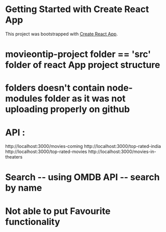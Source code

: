 # Getting Started with Create React App

This project was bootstrapped with [Create React App](https://github.com/facebook/create-react-app).


# movieontip-project folder == 'src' folder of react App project structure
# folders doesn't contain node-modules folder as it was not uploading properly on github
# API :
http://localhost:3000/movies-coming
http://localhost:3000/top-rated-india
http://localhost:3000/top-rated-movies
http://localhost:3000/movies-in-theaters
# Search -- using OMDB API -- search by name
# Not able to put Favourite functionality



